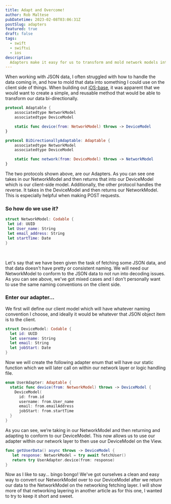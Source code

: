 ```yaml
---
title: Adapt and Overcome! 
author: Rob Maltese
pubDatetime: 2023-02-08T03:06:31Z
postSlug: adapters
featured: true
draft: false
tags:
  - swift
  - swiftui
  - ios
description:
  Adapters make it easy for us to transform and mold network models into client models.
---
```


When working with JSON data, I often struggled with how to handle the data coming in, and how to mold that data into something I could use on the client side of things. When building out [iOS-base](https://github.com/0xOpenBytes/ios-base), it was apparent that we would want to create a simple, and reusable method that would be able to transform our data bi-directionally.

```swift
protocol Adaptable {
    associatedtype NetworkModel
    associatedtype DeviceModel

    static func device(from: NetworkModel) throws -> DeviceModel
}

protocol BiDirectionallyAdaptable: Adaptable {
    associatedtype NetworkModel
    associatedtype DeviceModel

    static func network(from: DeviceModel) throws -> NetworkModel
}
```

The two protocols shown above, are our Adapters. As you can see one takes in our NetworkModel and then returns that into our DeviceModel which is our client-side model. Additionally, the other protocol handles the reverse. It takes in the DeviceModel and then returns our NetworkModel. This is especially helpful when making POST requests.

### So how do we use it?

```swift
struct NetworkModel: Codable {
 let id: UUID
 let User_name: String
 let email_address: String
 let startTime: Date
} 
```

<br/>

Let's say that we have been given the task of fetching some JSON data, and that data doesn't have pretty or consistent naming. We will need our NetworkModel to conform to the JSON data to not run into decoding issues. As you can see above, we've got mixed cases and I don't personally want to use the same naming conventions on the client side. 

### Enter our adapter...

We first will define our client model which will have whatever naming convention I choose, and ideally it would be whatever that JSON object item is to the client.

```swift
struct DeviceModel: Codable {
  let id: UUID
  let username: String
  let email: String
  let jobStart: Date
} 
```

Now we will create the following adapter enum that will have our static function which we will later call on within our network layer or logic handling file.

```swift
enum UserAdapter: Adaptable {
  static func device(from: NetworkModel) throws -> DeviceModel {
    DeviceModel(
      id: from.id
      username: from.User_name
      email: from.emailAddress
      jobStart: from.startTime
  } 
}
```

As you can see, we’re taking in our NetworkModel and then returning and adapting to conform to our DeviceModel. This now allows us to use our adapter within our network layer to then use our DeviceModel on the View. 

```swift
func getUserData() async throws -> DeviceModel {
   let response: NetworkModel = try await fetchUser()
   return try UserAdapter.device(from: response)
}
```

Now as I like to say... bingo bongo! We've got ourselves a clean and easy way to convert our NetworkModel over to our DeviceModel after we return our data to the NetworkModel on the networking fetching layer. I will show more of that networking layering in another article as for this one, I wanted to try to keep it short and sweet.


